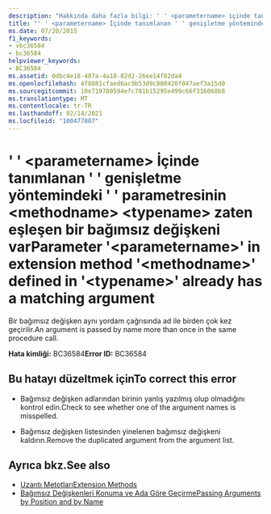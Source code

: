 ```yaml
---
description: "Hakkında daha fazla bilgi: ' ' <parametername> içinde tanımlanan ' ' genişletme yöntemindeki ' ' parametresinin <methodname> <typename> zaten eşleşen bir bağımsız değişkeni var"
title: "' ' <parametername> İçinde tanımlanan ' ' genişletme yöntemindeki ' ' parametresinin <methodname> <typename> zaten eşleşen bir bağımsız değişkeni var"
ms.date: 07/20/2015
f1_keywords:
- vbc36584
- bc36584
helpviewer_keywords:
- BC36584
ms.assetid: 0dbc4e18-407a-4a18-82d2-26ee14f82da4
ms.openlocfilehash: 4f8881cfaed6ac9b53d9c880420f047aef3a15d0
ms.sourcegitcommit: 10e719780594efc781b15295e499c66f316068b8
ms.translationtype: MT
ms.contentlocale: tr-TR
ms.lasthandoff: 02/14/2021
ms.locfileid: "100477807"
---
```

# <a name="parameter-parametername-in-extension-method-methodname-defined-in-typename-already-has-a-matching-argument"></a><span data-ttu-id="db190-103">' ' \<parametername> İçinde tanımlanan ' ' genişletme yöntemindeki ' ' parametresinin \<methodname> \<typename> zaten eşleşen bir bağımsız değişkeni var</span><span class="sxs-lookup"><span data-stu-id="db190-103">Parameter '\<parametername>' in extension method '\<methodname>' defined in '\<typename>' already has a matching argument</span></span>

<span data-ttu-id="db190-104">Bir bağımsız değişken aynı yordam çağrısında ad ile birden çok kez geçirilir.</span><span class="sxs-lookup"><span data-stu-id="db190-104">An argument is passed by name more than once in the same procedure call.</span></span>  
  
 <span data-ttu-id="db190-105">**Hata kimliği:** BC36584</span><span class="sxs-lookup"><span data-stu-id="db190-105">**Error ID:** BC36584</span></span>  
  
## <a name="to-correct-this-error"></a><span data-ttu-id="db190-106">Bu hatayı düzeltmek için</span><span class="sxs-lookup"><span data-stu-id="db190-106">To correct this error</span></span>  
  
- <span data-ttu-id="db190-107">Bağımsız değişken adlarından birinin yanlış yazılmış olup olmadığını kontrol edin.</span><span class="sxs-lookup"><span data-stu-id="db190-107">Check to see whether one of the argument names is misspelled.</span></span>  
  
- <span data-ttu-id="db190-108">Bağımsız değişken listesinden yinelenen bağımsız değişkeni kaldırın.</span><span class="sxs-lookup"><span data-stu-id="db190-108">Remove the duplicated argument from the argument list.</span></span>  
  
## <a name="see-also"></a><span data-ttu-id="db190-109">Ayrıca bkz.</span><span class="sxs-lookup"><span data-stu-id="db190-109">See also</span></span>

- [<span data-ttu-id="db190-110">Uzantı Metotları</span><span class="sxs-lookup"><span data-stu-id="db190-110">Extension Methods</span></span>](../programming-guide/language-features/procedures/extension-methods.md)
- [<span data-ttu-id="db190-111">Bağımsız Değişkenleri Konuma ve Ada Göre Geçirme</span><span class="sxs-lookup"><span data-stu-id="db190-111">Passing Arguments by Position and by Name</span></span>](../programming-guide/language-features/procedures/passing-arguments-by-position-and-by-name.md)
